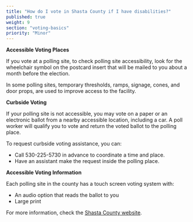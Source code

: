 ```yaml
---
title: "How do I vote in Shasta County if I have disabilities?"
published: true
weight: 9
section: "voting-basics"
priority: "Minor"
---
```


**Accessible Voting Places**  

If you vote at a polling site, to check polling site accessibility, look for the wheelchair symbol on the postcard insert that will be mailed to you about a month before the election.  

In some polling sites, temporary thresholds, ramps, signage, cones, and door props, are used to improve access to the facility.  

**Curbside Voting**  

If your polling site is not accessible, you may vote on a paper or an electronic ballot from a nearby accessible location, including a car. A poll worker will qualify you to vote and return the voted ballot to the polling place.  

To request curbside voting assistance, you can:  
- Call 530-225-5730 in advance to coordinate a time and place.  
- Have an assistant make the request inside the polling place.  

**Accessible Voting Information**  

Each polling site in the county has a touch screen voting system with:  
- An audio option that reads the ballot to you  
- Large print  

For more information, check the [Shasta County website](http://www.elections.co.shasta.ca.us/voting/voting-information/accessible-voting-for-all-voters/).  
